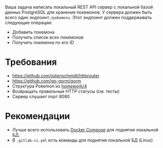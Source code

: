 Ваша задача написать локальный REST API сервер с локальной базой данных PostgreSQL для хранения покемонов. У сервера должен быть всего один эндпоинт `/pokemons`. Этот эндпоинт должен поддерживать следующие операции:
- Добавить покемона
- Получить список всех покемонов
- Получить покемона по его ID

# Требования

- https://github.com/julienschmidt/httprouter
- https://github.com/go-gorm/gorm
- Структура Pokemon из [homework/4](https://gitlab.atp-fivt.org/courses-public/golang/homeworks/-/tree/homework/4-pokemon-api-client)
- Возвращать правильные HTTP статусы (см. тесты)
- Сервер слушает порт 8080

# Рекомендации

- Лучше всего использовать [Docker Compose](https://docs.docker.com/compose/) для поднятия локальной БД.
- В `.gitlab-ci.yml` есть команды для поднятия локальной БД (Linux)